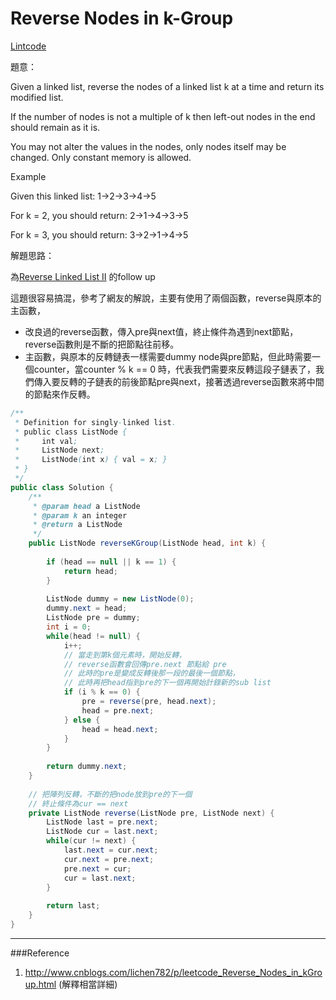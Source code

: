 # Reverse Nodes in k-Group

[Lintcode](http://www.lintcode.com/en/problem/reverse-nodes-in-k-group/)

題意：

Given a linked list, reverse the nodes of a linked list k at a time and return its modified list.

If the number of nodes is not a multiple of k then left-out nodes in the end should remain as it is.

You may not alter the values in the nodes, only nodes itself may be changed. Only constant memory is allowed.


Example

Given this linked list: 1->2->3->4->5

For k = 2, you should return: 2->1->4->3->5

For k = 3, you should return: 3->2->1->4->5

解題思路：

為[Reverse Linked List II]() 的follow up

這題很容易搞混，參考了網友的解說，主要有使用了兩個函數，reverse與原本的主函數，

* 改良過的reverse函數，傳入pre與next值，終止條件為遇到next節點，reverse函數則是不斷的把節點往前移。
* 主函數，與原本的反轉鏈表一樣需要dummy node與pre節點，但此時需要一個counter，當counter % k == 0 時，代表我們需要來反轉這段子鏈表了，我們傳入要反轉的子鏈表的前後節點pre與next，接著透過reverse函數來將中間的節點來作反轉。




```java
/**
 * Definition for singly-linked list.
 * public class ListNode {
 *     int val;
 *     ListNode next;
 *     ListNode(int x) { val = x; }
 * }
 */
public class Solution {
    /**
     * @param head a ListNode
     * @param k an integer
     * @return a ListNode
     */
    public ListNode reverseKGroup(ListNode head, int k) {
        
        if (head == null || k == 1) {
            return head;
        }
        
        ListNode dummy = new ListNode(0);
        dummy.next = head;
        ListNode pre = dummy;
        int i = 0;
        while(head != null) {
            i++;
            // 當走到第k個元素時，開始反轉，
            // reverse函數會回傳pre.next 節點給 pre
            // 此時的pre是變成反轉後那一段的最後一個節點，
            // 此時再把head指到pre的下一個再開始計錄新的sub list
            if (i % k == 0) {
                pre = reverse(pre, head.next);
                head = pre.next;
            } else {
                head = head.next;
            }
        }
        
        return dummy.next;
    }
    
    // 把陣列反轉，不斷的把node放到pre的下一個
    // 終止條件為cur == next
    private ListNode reverse(ListNode pre, ListNode next) {
        ListNode last = pre.next;
        ListNode cur = last.next;
        while(cur != next) {
            last.next = cur.next;
            cur.next = pre.next;
            pre.next = cur;
            cur = last.next;
        }
        
        return last;
    }
}

```
---
###Reference
1. http://www.cnblogs.com/lichen782/p/leetcode_Reverse_Nodes_in_kGroup.html (解釋相當詳細)